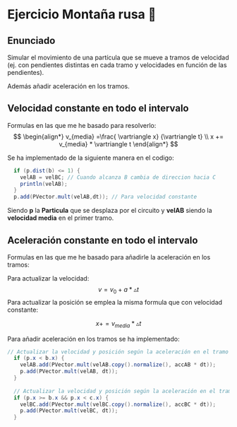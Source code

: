 # Ejercicio Montaña rusa 🎢
## Enunciado
Simular el movimiento de una partícula que se
mueve a tramos de velocidad (ej. con pendientes distintas en cada tramo y
velocidades en función de las pendientes).

Además añadir aceleración en los tramos.

## Velocidad constante en todo el intervalo
Formulas en las que me he basado para resolverlo:
$$
\begin{align*}
v_{media} =\frac{ \vartriangle x} {\vartriangle t} \\
x += v_{media} * \vartriangle t
\end{align*}
$$

Se ha implementado de la siguiente manera en el codigo:
```java
  if (p.dist(b) <= 1) {
    velAB = velBC; // Cuando alcanza B cambia de direccion hacia C
    println(velAB);
  }
  p.add(PVector.mult(velAB,dt)); // Para velocidad constante
```
Siendo **p** la **Particula** que se desplaza por el circuito y **velAB** siendo la **velocidad media** en el primer tramo.
## Aceleración constante en todo el intervalo
Formulas en las que me he basado para añadirle la aceleración en los tramos:

Para actualizar la velocidad:
$$
v = v_0 + a * \vartriangle t
$$
Para actualizar la posición se emplea la misma formula que con velocidad constante:

$$
x += v_{media} * \vartriangle t
$$

Para añadir aceleración en los tramos se ha implementado:
```java
// Actualizar la velocidad y posición según la aceleración en el tramo AB
  if (p.x < b.x) {
    velAB.add(PVector.mult(velAB.copy().normalize(), accAB * dt));
    p.add(PVector.mult(velAB, dt));
  }
  
  // Actualizar la velocidad y posición según la aceleración en el tramo BC
  if (p.x >= b.x && p.x < c.x) {
    velBC.add(PVector.mult(velBC.copy().normalize(), accBC * dt));
    p.add(PVector.mult(velBC, dt));
  }
```